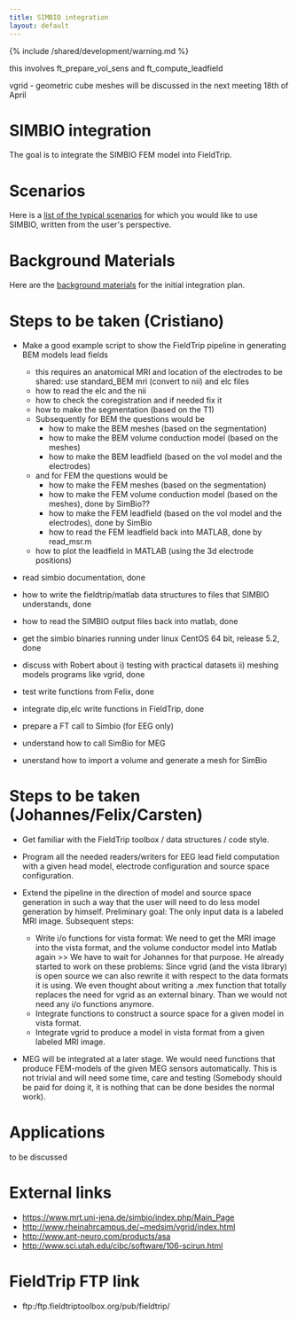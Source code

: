 ```yaml
---
title: SIMBIO integration
layout: default
---
```


{% include /shared/development/warning.md %}

this involves ft_prepare_vol_sens and ft_compute_leadfield

vgrid - geometric cube meshes will be discussed in the next meeting 18th of April

# SIMBIO integration

The goal is to integrate the SIMBIO FEM model into FieldTrip.

# Scenarios

Here is a [list of the typical scenarios](/development/simbio_scenarios) for which you would like to use SIMBIO, written from the user's perspective.

# Background Materials

Here are the [background materials](/development/simbio_materials) for the initial integration plan.

# Steps to be taken (Cristiano)

*  Make a good example script to show the FieldTrip pipeline in generating BEM models lead fields
    * this requires an anatomical MRI and location of the electrodes to be shared: use standard_BEM mri (convert to nii) and elc files
    * how to read the elc and the nii 
    * how to check the coregistration and if needed fix it
    * how to make the segmentation (based on the T1)
    * Subsequently for BEM the questions would be
      * how to make the BEM meshes (based on the segmentation)
      * how to make the BEM volume conduction model (based on the meshes)
      * how to make the BEM leadfield (based on the vol model and the electrodes)
    * and for FEM the questions would be
      * how to make the FEM meshes (based on the segmentation)
      * how to make the FEM volume conduction model (based on the meshes), done by SimBio??
      * how to make the FEM leadfield (based on the vol model and the electrodes), done by SimBio
      * how to read the FEM leadfield back into MATLAB, done by read_msr.m
    * how to plot the leadfield in MATLAB (using the 3d electrode positions)

*  read simbio documentation, done
*  how to write the fieldtrip/matlab data structures to files that SIMBIO understands, done
*  how to read the SIMBIO output files back into matlab, done
*  get the simbio binaries running under linux CentOS 64 bit, release 5.2, done
*  discuss with Robert about i) testing with practical datasets ii) meshing models programs like vgrid, done
*  test write functions from Felix, done
*  integrate dip,elc write functions in FieldTrip, done
*  prepare a FT call to Simbio (for EEG only)
*  understand how to call SimBio for MEG
*  unerstand how to import a volume and generate a mesh for SimBio

# Steps to be taken (Johannes/Felix/Carsten)

*  Get familiar with the FieldTrip toolbox / data structures / code style.
*  Program all the needed readers/writers for EEG lead field computation with a given head model, electrode configuration and source space configuration.
*  Extend the pipeline in the direction of model and source space generation in such a way that the user will need to do less model generation by himself. Preliminary goal: The only input data is a labeled MRI image. Subsequent steps:  
    * Write i/o functions for vista format: We need to get the MRI image into the vista format, and the volume conductor model into Matlab again >> We have to wait for Johannes for that purpose. He already started to work on these problems: Since vgrid (and the vista library) is open source we can also rewrite it with respect to the data formats it is using. We even thought about writing a .mex function that totally replaces the need for vgrid as an external binary. Than we would not need any i/o functions anymore.   
    * Integrate functions to construct a source space for a given model in vista format.
    * Integrate vgrid to  produce a model in vista format from a given labeled MRI image.

*  MEG will be integrated at a later stage. We would need functions that produce FEM-models of the given MEG sensors automatically. This is not trivial and will need some time, care and testing (Somebody should be paid for doing it, it is nothing that can be done besides the normal work). 

# Applications

to be discussed

# External links

- https://www.mrt.uni-jena.de/simbio/index.php/Main_Page
- http://www.rheinahrcampus.de/~medsim/vgrid/index.html
- http://www.ant-neuro.com/products/asa
- http://www.sci.utah.edu/cibc/software/106-scirun.html

# FieldTrip FTP link

- ftp:/ftp.fieldtriptoolbox.org/pub/fieldtrip/


